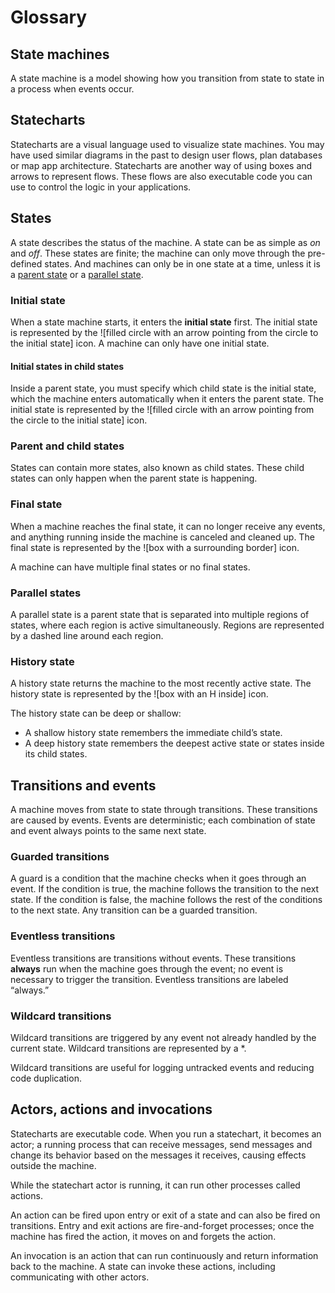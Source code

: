 # Glossary

## State machines

A state machine is a model showing how you transition from state to state in a process when events occur.

## Statecharts

Statecharts are a visual language used to visualize state machines. You may have used similar diagrams in the past to design user flows, plan databases or map app architecture. Statecharts are another way of using boxes and arrows to represent flows. These flows are also executable code you can use to control the logic in your applications.

## States

A state describes the status of the machine. A state can be as simple as _on_ and _off_. These states are finite; the machine can only move through the pre-defined states. And machines can only be in one state at a time, unless it is a [parent state](#parent-and-child-states) or a [parallel state](#parallel-states).

### Initial state

When a state machine starts, it enters the **initial state** first. The initial state is represented by the ![filled circle with an arrow pointing from the circle to the initial state] icon. A machine can only have one initial state.

<!-- What a state might be -->

#### Initial states in child states

Inside a parent state, you must specify which child state is the initial state, which the machine enters automatically when it enters the parent state. The initial state is represented by the ![filled circle with an arrow pointing from the circle to the initial state] icon.

<!-- What is a typical initial state -->

### Parent and child states

States can contain more states, also known as child states. These child states can only happen when the parent state is happening.

<!-- Why you might use parent and child states -->

### Final state

When a machine reaches the final state, it can no longer receive any events, and anything running inside the machine is canceled and cleaned up. The final state is represented by the ![box with a surrounding border] icon.

A machine can have multiple final states or no final states.

<!-- What makes a typical final state, and when might you have no final states or multiple final states -->

### Parallel states

A parallel state is a parent state that is separated into multiple regions of states, where each region is active simultaneously. Regions are represented by a dashed line around each region.

<!-- Why you might use parallel states -->

### History state

A history state returns the machine to the most recently active state. The history state is represented by the ![box with an H inside] icon.

The history state can be deep or shallow:

- A shallow history state remembers the immediate child’s state.
- A deep history state remembers the deepest active state or states inside its child states.

<!-- What you might use a shallow history state for -->

<!-- What you might use a deep history state for -->

## Transitions and events

A machine moves from state to state through transitions. These transitions are caused by events. Events are deterministic; each combination of state and event always points to the same next state.

<!-- What is a typical event -->

### Guarded transitions

A guard is a condition that the machine checks when it goes through an event. If the condition is true, the machine follows the transition to the next state. If the condition is false, the machine follows the rest of the conditions to the next state. Any transition can be a guarded transition.

<!-- What you might use a guard for -->

### Eventless transitions

Eventless transitions are transitions without events. These transitions **always** run when the machine goes through the event; no event is necessary to trigger the transition. Eventless transitions are labeled “always.”

<!-- What you might use an eventless transition for -->

### Wildcard transitions

Wildcard transitions are triggered by any event not already handled by the current state. Wildcard transitions are represented by a \*.

Wildcard transitions are useful for logging untracked events and reducing code duplication.

<!-- What you might use a wildcard transition for -->

<!-- #### Partial wildcard transitions -->

<!-- Will be in v5 -->

<!-- ### Raised events -->

<!-- Will be in v5 -->

## Actors, actions and invocations

Statecharts are executable code. When you run a statechart, it becomes an actor; a running process that can receive messages, send messages and change its behavior based on the messages it receives, causing effects outside the machine.

While the statechart actor is running, it can run other processes called actions.

An action can be fired upon entry or exit of a state and can also be fired on transitions. Entry and exit actions are fire-and-forget processes; once the machine has fired the action, it moves on and forgets the action.

<!-- What you might use an action (on a state) for -->

<!-- What you might use an action transition for -->

An invocation is an action that can run continuously and return information back to the machine. A state can invoke these actions, including communicating with other actors.
